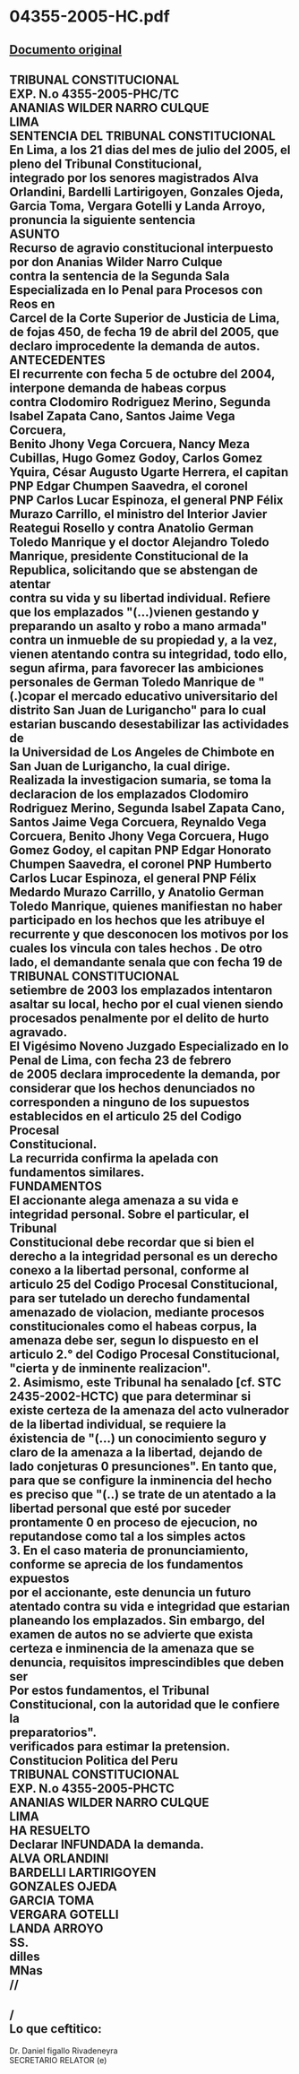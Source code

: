 
04355-2005-HC.pdf
=================
  
[Documento original](https://tc.gob.pe/jurisprudencia/2006/04355-2005-HC.pdf)  
---  
TRIBUNAL CONSTITUCIONAL  
EXP. N.o 4355-2005-PHC/TC  
ANANIAS WILDER NARRO CULQUE  
LIMA  
SENTENCIA DEL TRIBUNAL CONSTITUCIONAL  
En Lima, a los 21 dias del mes de julio del 2005, el pleno del Tribunal Constitucional,  
integrado por los senores magistrados Alva Orlandini, Bardelli Lartirigoyen, Gonzales Ojeda,  
Garcia Toma, Vergara Gotelli y Landa Arroyo, pronuncia la siguiente sentencia  
ASUNTO  
Recurso de agravio constitucional interpuesto por don Ananias Wilder Narro Culque  
contra la sentencia de la Segunda Sala Especializada en lo Penal para Procesos con Reos en  
Carcel de la Corte Superior de Justicia de Lima, de fojas 450, de fecha 19 de abril del 2005, que  
declaro improcedente la demanda de autos.  
ANTECEDENTES  
El recurrente con fecha 5 de octubre del 2004, interpone demanda de habeas corpus  
contra Clodomiro Rodriguez Merino, Segunda Isabel Zapata Cano, Santos Jaime Vega Corcuera,  
Benito Jhony Vega Corcuera, Nancy Meza Cubillas, Hugo Gomez Godoy, Carlos Gomez  
Yquira, César Augusto Ugarte Herrera, el capitan PNP Edgar Chumpen Saavedra, el coronel  
PNP Carlos Lucar Espinoza, el general PNP Félix Murazo Carrillo, el ministro del Interior Javier  
Reategui Rosello y contra Anatolio German Toledo Manrique y el doctor Alejandro Toledo  
Manrique, presidente Constitucional de la Republica, solicitando que se abstengan de atentar  
contra su vida y su libertad individual. Refiere que los emplazados "(...)vienen gestando y  
preparando un asalto y robo a mano armada" contra un inmueble de su propiedad y, a la vez,  
vienen atentando contra su integridad, todo ello, segun afirma, para favorecer las ambiciones  
personales de German Toledo Manrique de "(.)copar el mercado educativo universitario del  
distrito San Juan de Lurigancho" para lo cual estarian buscando desestabilizar las actividades de  
la Universidad de Los Angeles de Chimbote en San Juan de Lurigancho, la cual dirige.  
Realizada la investigacion sumaria, se toma la declaracion de los emplazados Clodomiro  
Rodriguez Merino, Segunda Isabel Zapata Cano, Santos Jaime Vega Corcuera, Reynaldo Vega  
Corcuera, Benito Jhony Vega Corcuera, Hugo Gomez Godoy, el capitan PNP Edgar Honorato  
Chumpen Saavedra, el coronel PNP Humberto Carlos Lucar Espinoza, el general PNP Félix  
Medardo Murazo Carrillo, y Anatolio German Toledo Manrique, quienes manifiestan no haber  
participado en los hechos que les atribuye el recurrente y que desconocen los motivos por los  
cuales los vincula con tales hechos . De otro lado, el demandante senala que con fecha 19 de  
TRIBUNAL CONSTITUCIONAL  
setiembre de 2003 los emplazados intentaron asaltar su local, hecho por el cual vienen siendo  
procesados penalmente por el delito de hurto agravado.  
El Vigésimo Noveno Juzgado Especializado en lo Penal de Lima, con fecha 23 de febrero  
de 2005 declara improcedente la demanda, por considerar que los hechos denunciados no  
corresponden a ninguno de los supuestos establecidos en el articulo 25 del Codigo Procesal  
Constitucional.  
La recurrida confirma la apelada con fundamentos similares.  
FUNDAMENTOS  
El accionante alega amenaza a su vida e integridad personal. Sobre el particular, el Tribunal  
Constitucional debe recordar que si bien el derecho a la integridad personal es un derecho  
conexo a la libertad personal, conforme al articulo 25 del Codigo Procesal Constitucional,  
para ser tutelado un derecho fundamental amenazado de violacion, mediante procesos  
constitucionales como el habeas corpus, la amenaza debe ser, segun lo dispuesto en el  
articulo 2.° del Codigo Procesal Constitucional, "cierta y de inminente realizacion".  
2. Asimismo, este Tribunal ha senalado [cf. STC 2435-2002-HCTC) que para determinar si  
existe certeza de la amenaza del acto vulnerador de la libertad individual, se requiere la  
éxistencia de "(...) un conocimiento seguro y claro de la amenaza a la libertad, dejando de  
lado conjeturas 0 presunciones". En tanto que, para que se configure la inminencia del hecho  
es preciso que "(..) se trate de un atentado a la libertad personal que esté por suceder  
prontamente 0 en proceso de ejecucion, no reputandose como tal a los simples actos  
3. En el caso materia de pronunciamiento, conforme se aprecia de los fundamentos expuestos  
por el accionante, este denuncia un futuro atentado contra su vida e integridad que estarian  
planeando los emplazados. Sin embargo, del examen de autos no se advierte que exista  
certeza e inminencia de la amenaza que se denuncia, requisitos imprescindibles que deben ser  
Por estos fundamentos, el Tribunal Constitucional, con la autoridad que le confiere la  
preparatorios".  
verificados para estimar la pretension.  
Constitucion Politica del Peru  
TRIBUNAL CONSTITUCIONAL  
EXP. N.o 4355-2005-PHCTC  
ANANIAS WILDER NARRO CULQUE  
LIMA  
HA RESUELTO  
Declarar INFUNDADA la demanda.  
ALVA ORLANDINI  
BARDELLI LARTIRIGOYEN  
GONZALES OJEDA  
GARCIA TOMA  
VERGARA GOTELLI  
LANDA ARROYO  
SS.  
dilles  
MNas  
//  
-  
/  
Lo que ceftitico:  
-  
Dr. Daniel figallo Rivadeneyra  
SECRETARIO RELATOR (e)